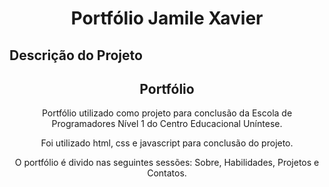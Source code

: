 <h1 align="center">Portfólio Jamile Xavier</h1>

## Descrição do Projeto

<h2 align="center">
Portfólio
</h2>
<p align="center"> Portfólio utilizado como projeto para conclusão da Escola de Programadores Nível 1 do Centro Educacional Uníntese.</p>
<p align="center">Foi utilizado html, css e javascript para conclusão do projeto.</p>
<p align="center"> O portfólio é divido nas seguintes sessões: Sobre, Habilidades, Projetos e Contatos.</p>
